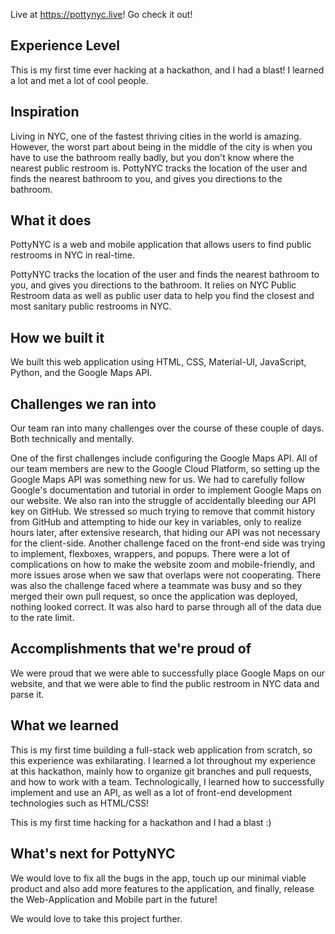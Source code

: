 Live at https://pottynyc.live! Go check it out!

## Experience Level

This is my first time ever hacking at a hackathon, and I had a blast! I learned a lot and met a lot of cool people.

## Inspiration

Living in NYC, one of the fastest thriving cities in the world is amazing. However, the worst part about being in the middle of the city is when you have to use the bathroom really badly, but you don't know where the nearest public restroom is. PottyNYC tracks the location of the user and finds the nearest bathroom to you, and gives you directions to the bathroom. 

## What it does

PottyNYC is a web and mobile application that allows users to find public restrooms in NYC in real-time. 

PottyNYC tracks the location of the user and finds the nearest bathroom to you, and gives you directions to the bathroom. It relies on NYC Public Restroom data as well as public user data to help you find the closest and most sanitary public restrooms in NYC.

## How we built it

We built this web application using HTML, CSS, Material-UI, JavaScript, Python, and the Google Maps API.

## Challenges we ran into

Our team ran into many challenges over the course of these couple of days. Both technically and mentally.

One of the first challenges include configuring the Google Maps API. All of our team members are new to the Google Cloud Platform, so setting up the Google Maps API was something new for us. We had to carefully follow Google's documentation and tutorial in order to implement Google Maps on our website. We also ran into the struggle of accidentally bleeding our API key on GitHub. We stressed so much trying to remove that commit history from GitHub and attempting to hide our key in variables, only to realize hours later, after extensive research, that hiding our API was not necessary for the client-side. Another challenge faced on the front-end side was trying to implement, flexboxes, wrappers, and popups. There were a lot of complications on how to make the website zoom and mobile-friendly, and more issues arose when we saw that overlaps were not cooperating. There was also the challenge faced where a teammate was busy and so they merged their own pull request, so once the application was deployed, nothing looked correct. It was also hard to parse through all of the data due to the rate limit.

## Accomplishments that we're proud of

We were proud that we were able to successfully place Google Maps on our website, and that we were able to find the public restroom in NYC data and parse it.

## What we learned

This is my first time building a full-stack web application from scratch, so this experience was exhilarating. I learned a lot throughout my experience at this hackathon, mainly how to organize git branches and pull requests, and how to work with a team. Technologically, I learned how to successfully implement and use an API, as well as a lot of front-end development technologies such as HTML/CSS!

This is my first time hacking for a hackathon and I had a blast :)

## What's next for PottyNYC

We would love to fix all the bugs in the app, touch up our minimal viable product and also add more features to the application, and finally, release the Web-Application and Mobile part in the future! 

We would love to take this project further.
